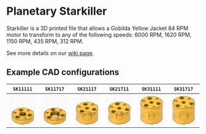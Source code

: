 # Planetary Starkiller

Starkiller is a 3D printed file that allows a Gobilda Yellow Jacket 84 RPM motor to transform to any of the following speeds: 6000 RPM, 1620 RPM, 1150 RPM, 435 RPM, 312 RPM.

See more details on our [wiki page](https://wiki.teamclockworks.roimages/en/Projects/Starkiller).

## Example CAD configurations

| `SK11111` | `SK11717` | `SK21117` | `SK21711` | `SK31111` | `SK31717` |
| --- | --- | --- | --- | --- | --- |
| ![SK11111.png](Images/SK11111.png) | ![SK11717.png](Images/SK11717.png) | ![SK21117.png](Images/SK21117.png) | ![SK21711.png](Images/SK21711.png) | ![SK31111.png](Images/SK31111.png) | ![SK31717.png](Images/SK31717.png) |
